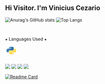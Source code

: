 ## Hi Visitor. I'm Vinicius Cezario


![Anurag's GitHub stats](https://github-readme-stats.vercel.app/api?username=ViniCezarioDEV&show_icons=true&theme=nightowl)
![Top Langs](https://github-readme-stats.vercel.app/api/top-langs/?username=ViniCezarioDEV&layout=compact&theme=nightowl)

<div style="display: inline_block"><br>
  <p>⁕ Languages Used ⁕</p>
  <img align="center" alt="Rafa-Python" height="30" width="40" src="https://raw.githubusercontent.com/devicons/devicon/master/icons/python/python-original.svg">
</div>

  ##
 
<div> 
  <a href="https://www.youtube.com/@typcals" target="_blank"><img src="https://img.shields.io/badge/YouTube-FF0000?style=for-the-badge&logo=youtube&logoColor=white" target="_blank"></a>
  <a href="https://www.instagram.com/typcal_solution" target="_blank"><img src="https://img.shields.io/badge/-Instagram-%23E4405F?style=for-the-badge&logo=instagram&logoColor=white" target="_blank"></a>
  <a href = "mailto:viniciusamcezario@gmail.com"><img src="https://img.shields.io/badge/-Gmail-%23333?style=for-the-badge&logo=gmail&logoColor=white" target="_blank"></a>
  <a href="https://www.linkedin.com/in/vinicius-cezario-9b3013260" target="_blank"><img src="https://img.shields.io/badge/-LinkedIn-%230077B5?style=for-the-badge&logo=linkedin&logoColor=white" target="_blank"></a> 
</div>

[![Readme Card](https://github-readme-stats.vercel.app/api/pin/?username=vinicezariodev&repo=Miranda&theme=holi)](https://github.com/anuraghazra/github-readme-stats)
